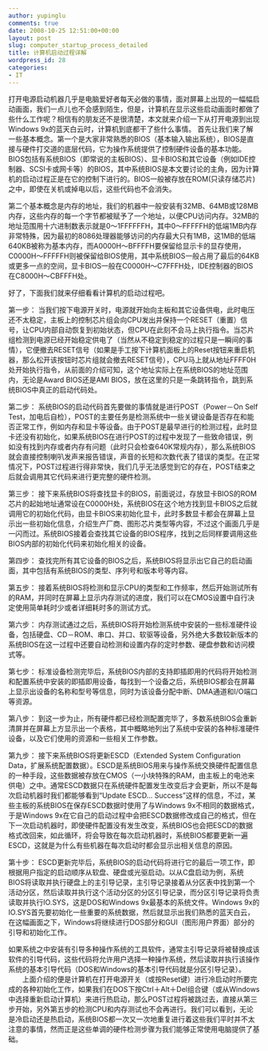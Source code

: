 ```yaml
---
author: yupinglu
comments: true
date: 2008-10-25 12:51:00+00:00
layout: post
slug: computer_startup_process_detailed
title: 计算机启动过程详解
wordpress_id: 28
categories:
- IT
---
```


打开电源启动机器几乎是电脑爱好者每天必做的事情，面对屏幕上出现的一幅幅启动画面，我们一点儿也不会感到陌生，但是，计算机在显示这些启动画面时都做了些什么工作呢？相信有的朋友还不是很清楚，本文就来介绍一下从打开电源到出现Windows 9x的蓝天白云时，计算机到底都干了些什么事情。
首先让我们来了解一些基本概念。第一个是大家非常熟悉的BIOS（基本输入输出系统），BIOS是直接与硬件打交道的底层代码，它为操作系统提供了控制硬件设备的基本功能。BIOS包括有系统BIOS（即常说的主板BIOS）、显卡BIOS和其它设备（例如IDE控制器、SCSI卡或网卡等）的BIOS，其中系统BIOS是本文要讨论的主角，因为计算机的启动过程正是在它的控制下进行的。BIOS一般被存放在ROM(只读存储芯片)之中，即使在关机或掉电以后，这些代码也不会消失。

第二个基本概念是内存的地址，我们的机器中一般安装有32MB、64MB或128MB内存，这些内存的每一个字节都被赋予了一个地址，以便CPU访问内存。32MB的地址范围用十六进制数表示就是0～1FFFFFFH，其中0～FFFFFH的低端1MB内存非常特殊，因为最初的8086处理器能够访问的内存最大只有1MB，这1MB的低端640KB被称为基本内存，而A0000H～BFFFFH要保留给显示卡的显存使用，C0000H～FFFFFH则被保留给BIOS使用，其中系统BIOS一般占用了最后的64KB或更多一点的空间，显卡BIOS一般在C0000H～C7FFFH处，IDE控制器的BIOS在C8000H～CBFFFH处。

好了，下面我们就来仔细看看计算机的启动过程吧。

第一步： 当我们按下电源开关时，电源就开始向主板和其它设备供电，此时电压还不太稳定，主板上的控制芯片组会向CPU发出并保持一个RESET（重置）信号，让CPU内部自动恢复到初始状态，但CPU在此刻不会马上执行指令。当芯片组检测到电源已经开始稳定供电了（当然从不稳定到稳定的过程只是一瞬间的事情），它便撤去RESET信号（如果是手工按下计算机面板上的Reset按钮来重启机器，那么松开该按钮时芯片组就会撤去RESET信号），CPU马上就从地址FFFF0H处开始执行指令，从前面的介绍可知，这个地址实际上在系统BIOS的地址范围内，无论是Award BIOS还是AMI BIOS，放在这里的只是一条跳转指令，跳到系统BIOS中真正的启动代码处。

第二步： 系统BIOS的启动代码首先要做的事情就是进行POST（Power－On Self Test，加电后自检），POST的主要任务是检测系统中一些关键设备是否存在和能否正常工作，例如内存和显卡等设备。由于POST是最早进行的检测过程，此时显卡还没有初始化，如果系统BIOS在进行POST的过程中发现了一些致命错误，例如没有找到内存或者内存有问题（此时只会检查640K常规内存），那么系统BIOS就会直接控制喇叭发声来报告错误，声音的长短和次数代表了错误的类型。在正常情况下，POST过程进行得非常快，我们几乎无法感觉到它的存在，POST结束之后就会调用其它代码来进行更完整的硬件检测。

第三步： 接下来系统BIOS将查找显卡的BIOS，前面说过，存放显卡BIOS的ROM芯片的起始地址通常设在C0000H处，系统BIOS在这个地方找到显卡BIOS之后就调用它的初始化代码，由显卡BIOS来初始化显卡，此时多数显卡都会在屏幕上显示出一些初始化信息，介绍生产厂商、图形芯片类型等内容，不过这个画面几乎是一闪而过。系统BIOS接着会查找其它设备的BIOS程序，找到之后同样要调用这些BIOS内部的初始化代码来初始化相关的设备。

第四步： 查找完所有其它设备的BIOS之后，系统BIOS将显示出它自己的启动画面，其中包括有系统BIOS的类型、序列号和版本号等内容。

第五步： 接着系统BIOS将检测和显示CPU的类型和工作频率，然后开始测试所有的RAM，并同时在屏幕上显示内存测试的进度，我们可以在CMOS设置中自行决定使用简单耗时少或者详细耗时多的测试方式。

第六步： 内存测试通过之后，系统BIOS将开始检测系统中安装的一些标准硬件设备，包括硬盘、CD－ROM、串口、并口、软驱等设备，另外绝大多数较新版本的系统BIOS在这一过程中还要自动检测和设置内存的定时参数、硬盘参数和访问模式等。

第七步： 标准设备检测完毕后，系统BIOS内部的支持即插即用的代码将开始检测和配置系统中安装的即插即用设备，每找到一个设备之后，系统BIOS都会在屏幕上显示出设备的名称和型号等信息，同时为该设备分配中断、DMA通道和I/O端口等资源。

第八步： 到这一步为止，所有硬件都已经检测配置完毕了，多数系统BIOS会重新清屏并在屏幕上方显示出一个表格，其中概略地列出了系统中安装的各种标准硬件设备，以及它们使用的资源和一些相关工作参数。

第九步： 接下来系统BIOS将更新ESCD（Extended System Configuration Data，扩展系统配置数据）。ESCD是系统BIOS用来与操作系统交换硬件配置信息的一种手段，这些数据被存放在CMOS（一小块特殊的RAM，由主板上的电池来供电）之中。通常ESCD数据只在系统硬件配置发生改变后才会更新，所以不是每次启动机器时我们都能够看到“Update ESCD… Success”这样的信息，不过，某些主板的系统BIOS在保存ESCD数据时使用了与Windows 9x不相同的数据格式，于是Windows 9x在它自己的启动过程中会把ESCD数据修改成自己的格式，但在下一次启动机器时，即使硬件配置没有发生改变，系统BIOS也会把ESCD的数据格式改回来，如此循环，将会导致在每次启动机器时，系统BIOS都要更新一遍ESCD，这就是为什么有些机器在每次启动时都会显示出相关信息的原因。

第十步： ESCD更新完毕后，系统BIOS的启动代码将进行它的最后一项工作，即根据用户指定的启动顺序从软盘、硬盘或光驱启动。以从C盘启动为例，系统BIOS将读取并执行硬盘上的主引导记录，主引导记录接着从分区表中找到第一个活动分区，然后读取并执行这个活动分区的分区引导记录，而分区引导记录将负责读取并执行IO.SYS，这是DOS和Windows 9x最基本的系统文件。Windows 9x的IO.SYS首先要初始化一些重要的系统数据，然后就显示出我们熟悉的蓝天白云，在这幅画面之下，Windows将继续进行DOS部分和GUI（图形用户界面）部分的引导和初始化工作。

如果系统之中安装有引导多种操作系统的工具软件，通常主引导记录将被替换成该软件的引导代码，这些代码将允许用户选择一种操作系统，然后读取并执行该操作系统的基本引导代码（DOS和Windows的基本引导代码就是分区引导记录）。 　　上面介绍的便是计算机在打开电源开关（或按Reset键）进行冷启动时所要完成的各种初始化工作，如果我们在DOS下按Ctrl＋Alt＋Del组合键（或从Windows中选择重新启动计算机）来进行热启动，那么POST过程将被跳过去，直接从第三步开始，另外第五步的检测CPU和内存测试也不会再进行。我们可以看到，无论是冷启动还是热启动，系统BIOS都一次又一次地重复进行着这些我们平时并不太注意的事情，然而正是这些单调的硬件检测步骤为我们能够正常使用电脑提供了基础。
